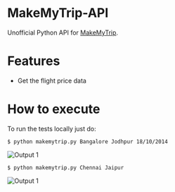 MakeMyTrip-API
==============

Unofficial Python API for [MakeMyTrip](http://www.makemytrip.com/).


Features
============

  - Get the flight price data


How to execute 
============== 

To run the tests locally just do:

    $ python makemytrip.py Bangalore Jodhpur 18/10/2014

![Output 1](https://raw.githubusercontent.com/pradeepbishnoi/makemytrip-api/master/Sample1.png)


    $ python makemytrip.py Chennai Jaipur

![Output 1](https://raw.githubusercontent.com/pradeepbishnoi/makemytrip-api/master/Sample2.png)
